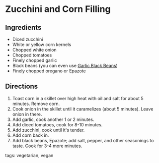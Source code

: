 Zucchini and Corn Filling
=========================

## Ingredients

* Diced zucchini
* White or yellow corn kernels
* Chopped white onion
* Chopped tomatoes
* Finely chopped garlic
* Black beans (you can even use [Garlic Black Beans](/base_layers/garlic_black_beans.md))
* Finely chopped oregano or Epazote

## Directions

1. Toast corn in a skillet over high heat with oil and salt for about 5 minutes. Remove corn.
2. Cook onion in the skillet until it caramelizes (about 5 minutes). Leave onion in there.
3. Add garlic, cook another 1 or 2 minutes.
4. Add diced tomatoes, cook for 8-10 minutes.
5. Add zucchini, cook until it's tender.
6. Add corn back in.
7. Add black beans, Epazote; add salt, pepper, and other seasonings to taste. Cook for 3-4 more minutes.

tags: vegetarian, vegan
